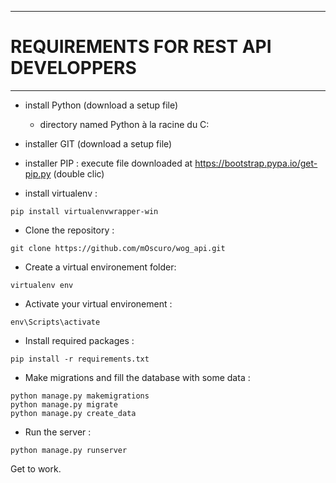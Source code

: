 ***************************************
# REQUIREMENTS FOR REST API DEVELOPPERS
***************************************
- install Python (download a setup file)
	+ directory named Python à la racine du C:
- installer GIT (download a setup file)

- installer PIP : execute file downloaded at https://bootstrap.pypa.io/get-pip.py (double clic)

- install virtualenv : 
```
pip install virtualenvwrapper-win
```

- Clone the repository :
```
git clone https://github.com/mOscuro/wog_api.git
```

- Create a virtual environement folder:
```
virtualenv env
```

- Activate your virtual environement :
```
env\Scripts\activate
```

- Install required packages :
```
pip install -r requirements.txt
```

- Make migrations and fill the database with some data :
```
python manage.py makemigrations
python manage.py migrate
python manage.py create_data
```

- Run the server :
```
python manage.py runserver
```

Get to work.
